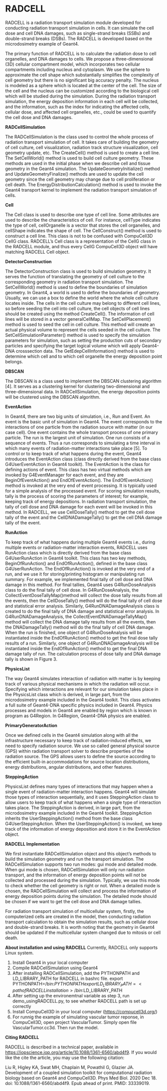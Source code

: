 # RADCELL
RADCELL is a radiation transport simulation module developed for conducting radiation transport simulation in cells. It can simulate the cell dose and cell DNA damages, such as single-strand breaks (SSBs) and double-strand breaks (DSBs). The RADCELL is developed based on the microdosimetry example of Geant4.  

The primary function of RADCELL is to calculate the radiation dose to cell organelles, and DNA damages to cells. We propose a three-dimensional (3D) cellular compartment model, which incorporates two cellular compartments including nucleus and cytoplasm. We use the sphere to approximate the cell shape which substantially simplifies the complexity of cell geometry but there is no significant big accuracy penalty. The nucleus is modeled as a sphere which is located at the center of the cell. The size of the cell and the nucleus can be customized according to the biological cell which will be studied during the simulation. 
During the radiation transport simulation, the energy deposition information in each cell will be collected, and the information, such as the index for indicating the affected cells, cellular dose, and affected cell organelles, etc., could be used to quantify the cell dose and DNA damages. 

**RADCellSimulation**

The RADCellSimulation is the class used to control the whole process of radiation transport simulation of cell. It takes care of building the geometry of cell culture, cell visualization, radiation track structure visualization, cell geometry update, etc. The CreateCell() method is used to create a cell line. The SetCellWorld() method is used to build cell culture geometry. These methods are used in the initial phase when we describe cell and tissue geometry in the Geant4 simulation. The UpdateGeometryInitialize() method and UpdateGeometryFinalize() methods are used to update the cell geometry since the cell geometry may change due to cell proliferation or cell death. The EnergyDistributionCalculation() method is used to invoke the Geant4 transport kernel to implement the radiation transport simulation of cells.

**Cell**

The Cell class is used to describe one type of cell line. Some attributes are used to describe the characteristics of cell. For instance, cellType indicates the type of cell, cellOrganelle is a vector that stores the cell organelles, and cellShape indicates the shape of cell. The CellConstruct() method is used to construct a cell line. This class is not to be confused with CompuCell3D CellG class.  RADCELL’s Cell class is a representation of the CellG class in the RADCELL module, and thus every CellG CompuCell3D object will have matching RADCELL Cell object. 
 
 **DetectorConstruction**
 
The DetectorConstruction class is used to build simulation geometry. It serves the function of translating the geometry of cell culture to the corresponding geometry in radiation transport simulation. The SetCellWorld() method is used to define the boundaries of simulation geometry. In Geant4, a world is used to define the boundaries of geometry. Usually, we can use a box to define the world where the whole cell culture locates inside. The cells in the cell culture may belong to different cell lines, so before seeding the cell into cell culture, the cell objects of cell lines should be created using the method CreateCell(). The information of cell lines will be stored in a vector generalCellMap. The SetCellPlacement() method is used to seed the cell in cell culture. This method will create an actual physical volume to represent the cells seeded in the cell culture. The SetCellSimulationParameter() method is used to specify the simulation parameters for simulation, such as setting the production cuts of secondary particles and specifying the target logical volume which will apply Geant4-DNA crosssection data. The GetEdepCellInformation()  method is used to determine which cell and to which cell organelle the energy deposition point belongs.

**DBSCAN**

The DBSCAN is a class used to implement the DBSCAN clustering algorithm [4]. It serves as a clustering kernel for clustering two-dimensional and three-dimensional data. In RADCellSimulation, the energy deposition points will be clustered using the DBSCAN algorithm.

**EventAction**

In Geant4, there are two big units of simulation, i.e., Run and Event. An event is the basic unit of simulation in Geant4. The event corresponds to the interactions of one particle from the radiation source with matter (in our case cell). One event contains the whole transport process of one primary particle. The run is the largest unit of simulation. One run consists of a sequence of events. Thus a run corresponds to simulating a time interval in which many events of radiation-matter interactions take place [5]. To control or to keep track of what happens during the event, Geant4 introduces the EventAction class (class directly derived from the base class G4UserEventAction in Geant4 toolkit). The EventAction is the class for defining actions of event. This class has two virtual methods which are invoked by G4EventManager for each event, and they are BeginOfEventAction() and EndOfEventAction(). The EndOfEventAction() method is invoked at the very end of event processing. It is typically used for a simple analysis of the processed event. For scoring simulation results, tally is the process of scoring the parameters of interest; for example, keeping track of energy depositions. In radiation transport simulation, the tally of cell dose and DNA damage for each event will be invoked in this method. In RADCELL, we use CellDoseTally() method to get the cell dose tally of the event and  the CellDNADamageTally() to get the cell DNA damage tally of the event.

**RunAction**

To keep track of what happens during multiple Geant4 events i.e., during multiple events or radiation-matter interaction events, RADCELL uses RunAction class which is directly derived from the base class G4UserRunAction in Geant4 toolkit. This class has two key methods, BeginOfRunAction() and EndOfRunAction(), defined in the base class G4UserRunAction. The EndOfRunAction() is invoked at the very end of a run, and we use it for storing/printing histogram or manipulating run summary. For example, we implemented final tally of cell dose and DNA damage in this method. For final tallies, Geant4 uses G4RunDoseAnalysis class to do the final tally of cell dose. In G4RunDoseAnalysis, the CollectEventDoseTallyMap()method will collect the dose tally results from all the events, then the CellDoseTally() method will do the final tally of cell dose and statistical error analysis. Similarly, G4RunDNADamageAnalysis class is created to do the final tally of DNA damage and statistical error analysis. 
In G4RunDNADamageAnalysis, the CollectEventDNADamageTallyMap() method will collect the DNA damage tally results from all the events, then the DNADamageTally() method will do the final tally of cell DNA damage. When the run is finished, one object of G4RunDoseAnalysis will be instantiated inside the EndOfRunAction() method to get the final dose tally results of a run. Similarly, one object of G4RunDNADamageAnalysis will be instantiated inside the EndOfRunAction() method to get the final DNA damage tally of run. The calculation process of dose tally and DNA damage tally is shown in Figure 3.
 

**PhysicsList**

The way Geant4 simulates interaction of radiation with matter is by keeping track of various physical mechanisms in which the radiation will occur. Specifying which interactions are relevant for our simulation takes place in the PhysicsList class which is derived, in large part, from the microdosimetry example included in the Geant4 toolkit. This class activates a full suite of Geant4-DNA specific physics included in Geant4. Physics processes and models in Geant4 are enabled by region which is known in program as G4Region. In G4Region, Geant4-DNA physics are enabled.

**PrimaryGeneratorAction**

Once we defined cells in the Geant4 simulation along with all the infrastructure necessary to keep track of radiation-induced effects, we need to specify radiation source. We use so called general physical source (GPS) within radiation transport solver to describe properties of the radiation source. The GPS allows users to define the source according to the efficient built-in accommodations for source location distributions, energy distributions, angular distributions, and other features.

**SteppingAction**

PhysicsList defines many types of interactions that may happen when a single event of radiation-matter interaction happens. Geant4 will simulate those types of interaction sequentially, and it uses SteppingAction class to allow users to keep track of what happens when a single type of interaction takes place. The SteppingAction is derived, in large part, from the microdosimetry example included in the Geant4 toolkit. SteppingAction inherits the UserSteppingAction() method from the base class G4UserSteppingAction. When the UserSteppingAction() is invoked, we keep track of the information of energy deposition and store it in the EventAction object.

 

**RADCELL Implementation**

We first instantiate RADCellSimulation object and this object’s methods to build the simulation geometry and run the transport simulation. The RADCellSimulation supports two run modes: gui mode and detailed mode. When gui mode is chosen, RADCellSimulation will only run radiation transport, and the information of energy deposition points will not be collected and processed during the simulation. Typically, we use this mode to check whether the cell geometry is right or not. When a detailed mode is chosen, the RADCellSimulation will collect and process the information of energy deposition points during the simulation. The detailed mode should be chosen if we want to get the cell dose and DNA damage tallies.
 
For radiation transport simulation of multicellular system, firstly, the computerized cells are created in the model, then conducting radiation transport calculation to obtain the simulation results, such as cellular dose and double-strand breaks. It is worth noting that the geometry in Geant4 should be updated if the multicellular system changed due to mitosis or cell death. 


**About installation and using RADCELL**
Currently, RADCELL only supports Linux system. 
1. Install Geant4 in your local computer
2. Compile RADCellSimulation using Geant4
3. After installing RADCellSimulation, add the PYTHONPATH and LD_LIBRARY_PATH for RADCELL in bashrc file.
   export PYTHONPATH=<path of RADCELL installation>/bin:$PYTHONPATH 
   export LD_LIBRARY_PATH=<path of RADCELL installation>/bin:$LD_LIBRARY_PATH 
 4. After setting up the environemtnal variable as step 3, run demo_usingRADCELL.py, to see whether RADCELL path is set up correctly
 5. Install CompuCell3D in your local computer (https://compucell3d.org/)
 6. For runnig the example of simulating vascular tumor reponse,  in CompuCell3D, open project VascularTumor. Simply open file VascularTumor.cc3d. Then run the model.
 
 
 **Citing RADCELL**
 
RADCELL is described in a technical paper, available in https://iopscience.iop.org/article/10.1088/1361-6560/abd4f9. If you would like the cite the article, you may use the following citation:

Liu R, Higley KA, Swat MH, Chaplain M, Powathil G, Glazier JA. Development of a coupled simulation toolkit for computational radiation biology based on Geant4 and CompuCell3D. Phys Med Biol. 2020 Dec 18. doi: 10.1088/1361-6560/abd4f9. Epub ahead of print. PMID: 33339019.


